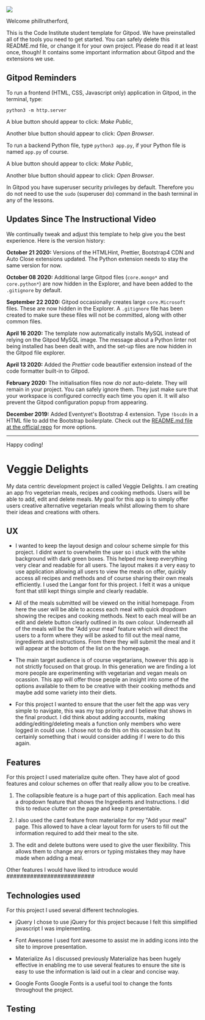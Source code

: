 <img src="https://codeinstitute.s3.amazonaws.com/fullstack/ci_logo_small.png" style="margin: 0;">

Welcome phillrutherford,

This is the Code Institute student template for Gitpod. We have preinstalled all of the tools you need to get started. You can safely delete this README.md file, or change it for your own project. Please do read it at least once, though! It contains some important information about Gitpod and the extensions we use.

## Gitpod Reminders

To run a frontend (HTML, CSS, Javascript only) application in Gitpod, in the terminal, type:

`python3 -m http.server`

A blue button should appear to click: *Make Public*,

Another blue button should appear to click: *Open Browser*.

To run a backend Python file, type `python3 app.py`, if your Python file is named `app.py` of course.

A blue button should appear to click: *Make Public*,

Another blue button should appear to click: *Open Browser*.

In Gitpod you have superuser security privileges by default. Therefore you do not need to use the `sudo` (superuser do) command in the bash terminal in any of the lessons.

## Updates Since The Instructional Video

We continually tweak and adjust this template to help give you the best experience. Here is the version history:

**October 21 2020:** Versions of the HTMLHint, Prettier, Bootstrap4 CDN and Auto Close extensions updated. The Python extension needs to stay the same version for now.

**October 08 2020:** Additional large Gitpod files (`core.mongo*` and `core.python*`) are now hidden in the Explorer, and have been added to the `.gitignore` by default.

**September 22 2020:** Gitpod occasionally creates large `core.Microsoft` files. These are now hidden in the Explorer. A `.gitignore` file has been created to make sure these files will not be committed, along with other common files.

**April 16 2020:** The template now automatically installs MySQL instead of relying on the Gitpod MySQL image. The message about a Python linter not being installed has been dealt with, and the set-up files are now hidden in the Gitpod file explorer.

**April 13 2020:** Added the _Prettier_ code beautifier extension instead of the code formatter built-in to Gitpod.

**February 2020:** The initialisation files now _do not_ auto-delete. They will remain in your project. You can safely ignore them. They just make sure that your workspace is configured correctly each time you open it. It will also prevent the Gitpod configuration popup from appearing.

**December 2019:** Added Eventyret's Bootstrap 4 extension. Type `!bscdn` in a HTML file to add the Bootstrap boilerplate. Check out the <a href="https://github.com/Eventyret/vscode-bcdn" target="_blank">README.md file at the official repo</a> for more options.

--------

Happy coding!


# Veggie Delights

My data centric development project is called Veggie Delights. I am creating an app fro vegeterian meals, recipes and cooking methods. 
Users will be able to add, edit and delete meals. My goal for this app is to simply offer users creative alternative vegetarian meals whilst allowing
them to share their ideas and creations with others.

## UX

* I wanted to keep the layout design and colour scheme simple for this project. I didnt want to overwhelm the user so i stuck with the white background with dark green boxes. 
This helped me keep everything very clear and readable for all users. The layout makes it a very easy to use application allowing all users to view the meals on offer, quickly 
access all recipes and methods and of course sharing their own meals efficiently. 
I used the Langar font for this project. I felt it was a unique font that still kept things simple and clearly readable. 

* All of the meals submitted will be viewed on the initial homepage. From here the user will be able to access each meal with quick dropdown showing the recipes and cooking methods.
Next to each meal will be an edit and delete button clearly outlined in its own colour. Underneath all of the meals will be the "Add your meal" feature which will direct the users to a form
where they will be asked to fill out the meal name, ingredients and instructions. From there they will submit the meal and it will appear at the bottom of the list on the homepage.

* The main target audience is of course vegetarians, however this app is not strictly focused on that group. In this generation we are finding a lot more people are experimenting with vegetarian
and vegan meals on ocassion. This app will offer those people an insight into some of the options available to them to be creative with their cooking methods and maybe add some variety into their diets.

* For this project I wanted to ensure that the user felt the app was very simple to navigate, this was my top priority and I believe that shows in the final product. I did think about adding accounts, 
making adding/editing/deleting meals a function only members who were logged in could use. I chose not to do this on this ocassion but its certainly something that i would consider adding if I were 
to do this again. 

## Features

For this project I used materialize quite often. They have alot of good features and colour schemes on offer that really allow you to be creative.

1. The collapsible feature is a huge part of this application. Each meal has a dropdown feature that shows the Ingredients and Instructions. I did this to reduce clutter on the page and keep it 
presentable. 

2. I also used the card feature from materialize for my "Add your meal" page. This allowed to have a clear layout form for users to fill out the information required to add their
meal to the site.

3. The edit and delete buttons were used to give the user flexibility. This allows them to change any errors or typing mistakes they may have made when adding a meal.

Other features I would have liked to introduce would ##########################

## Technologies used

For this project I used several different technologies.
* jQuery
    I chose to use jQuery for this project because I felt this simplified javascript I was implementing.

* Font Awesome
    I used font awesome to assist me in adding icons into the site to improve presentation.

* Materialize
    As I discussed previously Materialize has been hugely effective in enabling me to use several features to ensure the site is easy to use the information is laid out in a clear and concise way.

* Google Fonts
    Google Fonts is a useful tool to change the fonts throughout the project.


## Testing

